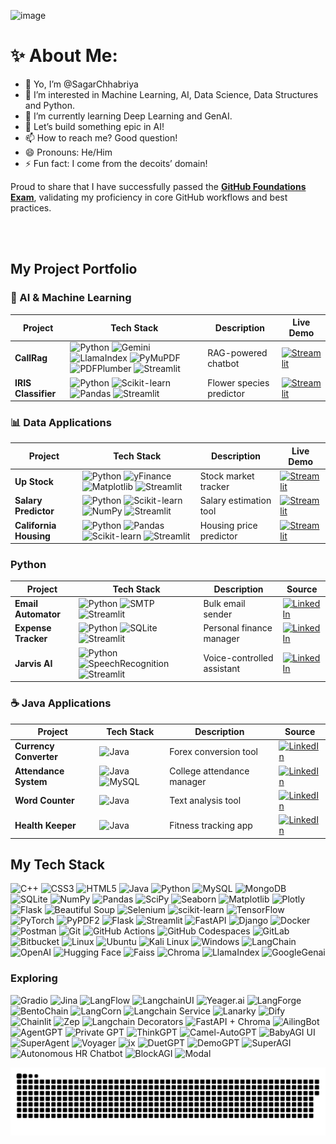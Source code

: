 ![image](https://github.com/user-attachments/assets/2af29d74-629a-45c2-9f8b-bb3551138679)

<!-- <h1 align="center">Hello 👋 Myself Sagar Chhabriya<h1/> -->

   
  
# ✨ About Me: 
- 👋 Yo, I’m @SagarChhabriya
- 👀 I’m interested in Machine Learning, AI, Data Science, Data Structures and Python.
- 🌱 I’m currently learning Deep Learning and GenAI.
- 💞️ Let’s build something epic in AI!
- 📫 How to reach me? Good question!
- 😄 Pronouns: He/Him  
- ⚡ Fun fact: I come from the decoits’ domain! 





Proud to share that I have successfully passed the [**GitHub Foundations Exam**](https://www.credly.com/badges/ad76b653-1048-4090-bcf6-605bf97148ad/print), validating my proficiency in core GitHub workflows and best practices.

<!--
## What I’ve Achieved:

- **Mastered GitHub Fundamentals**
- **Enhanced Collaboration Skills**
- **Improved Code Management Practices**

-->


<br></br>

## My Project Portfolio

### 🤖 AI & Machine Learning
| Project | Tech Stack | Description | Live Demo |
|---------|------------|-------------|-----------|
| **CallRag** | ![Python](https://img.shields.io/badge/Python-3776AB?logo=python&logoColor=white) ![Gemini](https://img.shields.io/badge/Google_Gemini-4285F4?logo=google&logoColor=white) ![LlamaIndex](https://img.shields.io/badge/LlamaIndex-FF6B00) ![PyMuPDF](https://img.shields.io/badge/PyMuPDF-1.7.0-blue) ![PDFPlumber](https://img.shields.io/badge/PDFPlumber-0.9.0-orange) ![Streamlit](https://img.shields.io/badge/Streamlit-FF4B4B?logo=streamlit&logoColor=white) | RAG-powered chatbot | [![Streamlit](https://static.streamlit.io/badges/streamlit_badge_black_white.svg)](https://callrag.streamlit.app/) |
| **IRIS Classifier** | ![Python](https://img.shields.io/badge/Python-3776AB?logo=python&logoColor=white) ![Scikit-learn](https://img.shields.io/badge/scikit--learn-F7931E?logo=scikit-learn&logoColor=white) ![Pandas](https://img.shields.io/badge/Pandas-150458?logo=pandas&logoColor=white) ![Streamlit](https://img.shields.io/badge/Streamlit-FF4B4B?logo=streamlit&logoColor=white) | Flower species predictor | [![Streamlit](https://static.streamlit.io/badges/streamlit_badge_black_white.svg)](https://irislab.streamlit.app/) |

### 📊 Data Applications
| Project | Tech Stack | Description | Live Demo |
|---------|------------|-------------|-----------|
| **Up Stock** | ![Python](https://img.shields.io/badge/Python-3776AB?logo=python&logoColor=white) ![yFinance](https://img.shields.io/badge/yFinance-00A86B?logo=yahoo&logoColor=white) ![Matplotlib](https://img.shields.io/badge/Matplotlib-11557C) ![Streamlit](https://img.shields.io/badge/Streamlit-FF4B4B?logo=streamlit&logoColor=white) | Stock market tracker | [![Streamlit](https://static.streamlit.io/badges/streamlit_badge_black_white.svg)](https://upstok.streamlit.app/) |
| **Salary Predictor** | ![Python](https://img.shields.io/badge/Python-3776AB?logo=python&logoColor=white) ![Scikit-learn](https://img.shields.io/badge/scikit--learn-F7931E?logo=scikit-learn&logoColor=white) ![NumPy](https://img.shields.io/badge/NumPy-013243?logo=numpy&logoColor=white) ![Streamlit](https://img.shields.io/badge/Streamlit-FF4B4B?logo=streamlit&logoColor=white) | Salary estimation tool | [![Streamlit](https://static.streamlit.io/badges/streamlit_badge_black_white.svg)](https://sal-pred.streamlit.app/) |
| **California Housing** | ![Python](https://img.shields.io/badge/Python-3776AB?logo=python&logoColor=white) ![Pandas](https://img.shields.io/badge/Pandas-150458?logo=pandas&logoColor=white) ![Scikit-learn](https://img.shields.io/badge/scikit--learn-F7931E?logo=scikit-learn&logoColor=white) ![Streamlit](https://img.shields.io/badge/Streamlit-FF4B4B?logo=streamlit&logoColor=white) | Housing price predictor | [![Streamlit](https://static.streamlit.io/badges/streamlit_badge_black_white.svg)](https://calihouse.streamlit.app/) |

### Python
| Project | Tech Stack | Description | Source |
|---------|------------|-------------|--------|
| **Email Automator** | ![Python](https://img.shields.io/badge/Python-3776AB?logo=python&logoColor=white) ![SMTP](https://img.shields.io/badge/SMTP-1AB394?logo=mail.ru&logoColor=white) ![Streamlit](https://img.shields.io/badge/Streamlit-FF4B4B?logo=streamlit&logoColor=white) | Bulk email sender | [![LinkedIn](https://img.shields.io/badge/LinkedIn-0077B5?logo=linkedin&logoColor=white)](https://www.linkedin.com/posts/sagar-chhabriya_python-automation-emailmarketing-activity-7187093664467247106-e7xZ) |
| **Expense Tracker** | ![Python](https://img.shields.io/badge/Python-3776AB?logo=python&logoColor=white) ![SQLite](https://img.shields.io/badge/SQLite-003B57?logo=sqlite&logoColor=white) ![Streamlit](https://img.shields.io/badge/Streamlit-FF4B4B?logo=streamlit&logoColor=white) | Personal finance manager | [![LinkedIn](https://img.shields.io/badge/LinkedIn-0077B5?logo=linkedin&logoColor=white)](https://www.linkedin.com/posts/sagar-chhabriya_python-codealpha-expensetracker-activity-7183180948593590273-duvj) |
| **Jarvis AI** | ![Python](https://img.shields.io/badge/Python-3776AB?logo=python&logoColor=white) ![SpeechRecognition](https://img.shields.io/badge/Speech_Recognition-3776AB) ![Streamlit](https://img.shields.io/badge/Streamlit-FF4B4B?logo=streamlit&logoColor=white) | Voice-controlled assistant | [![LinkedIn](https://img.shields.io/badge/LinkedIn-0077B5?logo=linkedin&logoColor=white)](https://www.linkedin.com/posts/sagar-chhabriya_gratitude-thankyou-techcommunity-activity-7180446935051288577-c2Sw) |


### ☕ Java Applications
| Project | Tech Stack | Description | Source |
|---------|------------|-------------|--------|
| **Currency Converter** | ![Java](https://img.shields.io/badge/Java-ED8B00?logo=openjdk&logoColor=white) | Forex conversion tool | [![LinkedIn](https://img.shields.io/badge/LinkedIn-0077B5?logo=linkedin&logoColor=white)](https://www.linkedin.com/posts/sagar-chhabriya_currencyconverter-softwaredevelopment-codealpha-activity-7120795865622953984-EQMX) |
| **Attendance System** | ![Java](https://img.shields.io/badge/Java-ED8B00?logo=openjdk&logoColor=white) ![MySQL](https://img.shields.io/badge/MySQL-4479A1?logo=mysql&logoColor=white) | College attendance manager | [![LinkedIn](https://img.shields.io/badge/LinkedIn-0077B5?logo=linkedin&logoColor=white)](https://www.linkedin.com/posts/sagar-chhabriya_codealphatriumphs-activity-7124734439116447744-jdnA) |
| **Word Counter** | ![Java](https://img.shields.io/badge/Java-ED8B00?logo=openjdk&logoColor=white) | Text analysis tool | [![LinkedIn](https://img.shields.io/badge/LinkedIn-0077B5?logo=linkedin&logoColor=white)](https://www.linkedin.com/posts/sagar-chhabriya_codealpha-javainternship-progressmade-activity-7114224780936945667-Y97o) |
| **Health Keeper** | ![Java](https://img.shields.io/badge/Java-ED8B00?logo=openjdk&logoColor=white) | Fitness tracking app | [![LinkedIn](https://img.shields.io/badge/LinkedIn-0077B5?logo=linkedin&logoColor=white)](https://www.linkedin.com/posts/sagar-chhabriya_secondsemester-javaprogramming-objectoriented-activity-7095314588090441731-GSjU) |


<!--
## 🌐 Socials:

[![LinkedIn](https://img.shields.io/badge/LinkedIn-%230077B5.svg?logo=linkedin&logoColor=white)](https://www.linkedin.com/in/sagar-chhabriya/)
[![Medium](https://img.shields.io/badge/Medium-12100E?logo=medium&logoColor=white)](https://medium.com/@sagarchhabriya33)
[![Facebook](https://img.shields.io/badge/Facebook-%231877F2.svg?logo=Facebook&logoColor=white)](https://web.facebook.com/sagar.chhabriya.71)
[![Instagram](https://img.shields.io/badge/Instagram-%23E4405F.svg?logo=Instagram&logoColor=white)](https://www.instagram.com/sagar.chhabriya7327/)
[![Quora](https://img.shields.io/badge/Quora-%23B92B27.svg?logo=Quora&logoColor=white)](https://www.quora.com/profile/Sagar-Chhabriya-5)
[![Stack Overflow](https://img.shields.io/badge/-Stackoverflow-FE7A16?logo=stack-overflow&logoColor=white)](https://stackoverflow.com/users/26491667/sagar-chhabriya)
[![Twitter](https://img.shields.io/badge/Twitter-%231DA1F2.svg?logo=Twitter&logoColor=white)](https://twitter.com/SagarChhabriya)

<br></br>
-->

## My Tech Stack
![C++](https://img.shields.io/badge/c++-%2300599C.svg?style=plastic&logo=c%2B%2B&logoColor=white)
![CSS3](https://img.shields.io/badge/css3-%231572B6.svg?style=plastic&logo=css3&logoColor=white)
![HTML5](https://img.shields.io/badge/html5-%23E34F26.svg?style=plastic&logo=html5&logoColor=white)
![Java](https://img.shields.io/badge/java-%23ED8B00.svg?style=plastic&logo=openjdk&logoColor=white)
![Python](https://img.shields.io/badge/python-3670A0?style=plastic&logo=python&logoColor=ffdd54)
![MySQL](https://img.shields.io/badge/mysql-%2300000f.svg?style=plastic&logo=mysql&logoColor=white)
![MongoDB](https://img.shields.io/badge/MongoDB-%234EA94B.svg?style=plastic&logo=mongodb&logoColor=white)
![SQLite](https://img.shields.io/badge/SQLite-%2307405E.svg?style=plastic&logo=sqlite&logoColor=white)
![NumPy](https://img.shields.io/badge/NumPy-%23013243.svg?style=plastic&logo=numpy&logoColor=white)
![Pandas](https://img.shields.io/badge/Pandas-%23150458.svg?style=plastic&logo=pandas&logoColor=white)
![SciPy](https://img.shields.io/badge/SciPy-%230C55A5.svg?style=plastic&logo=scipy&logoColor=white)
![Seaborn](https://img.shields.io/badge/Seaborn-%2343B02A.svg?style=plastic&logoColor=white)
![Matplotlib](https://img.shields.io/badge/Matplotlib-%23F37626.svg?style=plastic&logo=matplotlib&logoColor=white)
![Plotly](https://img.shields.io/badge/Plotly-%233F4F75.svg?style=plastic&logo=plotly&logoColor=white)
![Flask](https://img.shields.io/badge/Flask-%23000.svg?style=plastic&logo=flask&logoColor=white)
![Beautiful Soup](https://img.shields.io/badge/Beautiful%20Soup-%234EAA25.svg?style=plastic&logoColor=white)
![Selenium](https://img.shields.io/badge/Selenium-%2343B02A.svg?style=plastic&logo=selenium&logoColor=white) 
![scikit-learn](https://img.shields.io/badge/scikit--learn-%23F7931E.svg?style=plastic&logo=scikit-learn&logoColor=white)
![TensorFlow](https://img.shields.io/badge/TensorFlow-%23FF6F00.svg?style=plastic&logo=tensorflow&logoColor=white)
![PyTorch](https://img.shields.io/badge/PyTorch-%23EE4C2C.svg?style=plastic&logo=pytorch&logoColor=white)
![PyPDF2](https://img.shields.io/badge/PyPDF2-%23FFD43B.svg?style=plastic&logoColor=white) 
![Flask](https://img.shields.io/badge/Flask-%23000.svg?style=plastic&logo=flask&logoColor=white)
![Streamlit](https://img.shields.io/badge/Streamlit-%23FF4B4B.svg?style=plastic&logo=streamlit&logoColor=white)
![FastAPI](https://img.shields.io/badge/FastAPI-%2307405E.svg?style=plastic&logoColor=white)
![Django](https://img.shields.io/badge/Django-%23092E20.svg?style=plastic&logo=django&logoColor=white) 
![Docker](https://img.shields.io/badge/Docker-%230db7ed.svg?style=plastic&logo=docker&logoColor=white)
![Postman](https://img.shields.io/badge/Postman-%23FF6C37.svg?style=plastic&logo=postman&logoColor=white)
![Git](https://img.shields.io/badge/Git-%23F05032.svg?style=plastic&logo=git&logoColor=white)
![GitHub Actions](https://img.shields.io/badge/GitHub%20Actions-%232671E5.svg?style=plastic&logo=githubactions&logoColor=white)
![GitHub Codespaces](https://img.shields.io/badge/GitHub%20Codespaces-%23000000.svg?style=plastic&logo=github&logoColor=white)
![GitLab](https://img.shields.io/badge/GitLab-%23FC6D26.svg?style=plastic&logo=gitlab&logoColor=white)
![Bitbucket](https://img.shields.io/badge/Bitbucket-%230047B3.svg?style=plastic&logo=bitbucket&logoColor=white)
![Linux](https://img.shields.io/badge/Linux-%23FCC624.svg?style=plastic&logo=linux&logoColor=black)
![Ubuntu](https://img.shields.io/badge/Ubuntu-%23E95420.svg?style=plastic&logo=ubuntu&logoColor=white)
![Kali Linux](https://img.shields.io/badge/Kali%20Linux-%2300ADEE.svg?style=plastic&logo=kalilinux&logoColor=white)
![Windows](https://img.shields.io/badge/Windows-%230078D6.svg?style=plastic&logo=windows&logoColor=white)
![LangChain](https://img.shields.io/badge/LangChain-1C3C3C?style=plastic&logo=langchain&logoColor=white)
![OpenAI](https://img.shields.io/badge/OpenAI-000000?style=plastic&logo=openai&logoColor=white)
![Hugging Face](https://img.shields.io/badge/Hugging%20Face-FF4F75?style=plastic&logo=huggingface&logoColor=white)
![Faiss](https://img.shields.io/badge/Faiss-1C3C3C?style=plastic&logo=faiss&logoColor=white)
![Chroma](https://img.shields.io/badge/Chroma-FF6F00?style=plastic&logo=chroma&logoColor=white)
![LlamaIndex](https://img.shields.io/badge/LlamaIndex-FF6F00?style=plastic&logo=llamaindex&logoColor=white)
![GoogleGenai](https://img.shields.io/badge/GoogleGenAI-4285F4?style=plastic&logo=google&logoColor=white)


### Exploring

![Gradio](https://img.shields.io/badge/Gradio-3E8E41?style=plastic&logo=gradio&logoColor=white)
![Jina](https://img.shields.io/badge/Jina-4C8BF5?style=plastic&logo=jina&logoColor=white)
![LangFlow](https://img.shields.io/badge/LangFlow-FF6F00?style=plastic&logo=langflow&logoColor=white)
![LangchainUI](https://img.shields.io/badge/LangchainUI-FF6F00?style=plastic&logo=langchainui&logoColor=white)
![Yeager.ai](https://img.shields.io/badge/Yeager.ai-FF6F00?style=plastic&logo=yeagerai&logoColor=white)
![LangForge](https://img.shields.io/badge/LangForge-FF6F00?style=plastic&logo=langforge&logoColor=white)
![BentoChain](https://img.shields.io/badge/BentoChain-FF6F00?style=plastic&logo=bentochain&logoColor=white)
![LangCorn](https://img.shields.io/badge/LangCorn-FF6F00?style=plastic&logo=langcorn&logoColor=white)
![Langchain Service](https://img.shields.io/badge/Langchain%20Service-FF6F00?style=plastic&logo=langchainservice&logoColor=white)
![Lanarky](https://img.shields.io/badge/Lanarky-FF6F00?style=plastic&logo=lanarky&logoColor=white)
![Dify](https://img.shields.io/badge/Dify-FF6F00?style=plastic&logo=dify&logoColor=white)
![Chainlit](https://img.shields.io/badge/Chainlit-FF6F00?style=plastic&logo=chainlit&logoColor=white)
![Zep](https://img.shields.io/badge/Zep-FF6F00?style=plastic&logo=zep&logoColor=white)
![Langchain Decorators](https://img.shields.io/badge/Langchain%20Decorators-FF6F00?style=plastic&logo=langchaindecorators&logoColor=white)
![FastAPI + Chroma](https://img.shields.io/badge/FastAPI%20%2B%20Chroma-FF6F00?style=plastic&logo=fastapichroma&logoColor=white)
![AilingBot](https://img.shields.io/badge/AilingBot-FF6F00?style=plastic&logo=ailingbot&logoColor=white)
![AgentGPT](https://img.shields.io/badge/AgentGPT-FF6F00?style=plastic&logo=agentgpt&logoColor=white)
![Private GPT](https://img.shields.io/badge/Private%20GPT-FF6F00?style=plastic&logo=privategpt&logoColor=white)
![ThinkGPT](https://img.shields.io/badge/ThinkGPT-FF6F00?style=plastic&logo=thinkgpt&logoColor=white)
![Camel-AutoGPT](https://img.shields.io/badge/Camel%2DAutoGPT-FF6F00?style=plastic&logo=camelautogpt&logoColor=white)
![BabyAGI UI](https://img.shields.io/badge/BabyAGI%20UI-FF6F00?style=plastic&logo=babyagiui&logoColor=white)
![SuperAgent](https://img.shields.io/badge/SuperAgent-FF6F00?style=plastic&logo=superagent&logoColor=white)
![Voyager](https://img.shields.io/badge/Voyager-FF6F00?style=plastic&logo=voyager&logoColor=white)
![ix](https://img.shields.io/badge/ix-FF6F00?style=plastic&logo=ix&logoColor=white)
![DuetGPT](https://img.shields.io/badge/DuetGPT-FF6F00?style=plastic&logo=duetgpt&logoColor=white)
![DemoGPT](https://img.shields.io/badge/DemoGPT-FF6F00?style=plastic&logo=demogpt&logoColor=white)
![SuperAGI](https://img.shields.io/badge/SuperAGI-FF6F00?style=plastic&logo=superagi&logoColor=white)
![Autonomous HR Chatbot](https://img.shields.io/badge/Autonomous%20HR%20Chatbot-FF6F00?style=plastic&logo=autonomoushrchatbot&logoColor=white)
![BlockAGI](https://img.shields.io/badge/BlockAGI-FF6F00?style=plastic&logo=blockagi&logoColor=white)
![Modal](https://img.shields.io/badge/Modal-FF6F00?style=plastic&logo=modal&logoColor=white)
 


<!-- ![OpenCV](https://img.shields.io/badge/OpenCV-%23FF6F00.svg?style=plastic&logo=opencv&logoColor=white) -->
<!-- ![JSON](https://img.shields.io/badge/JSON-%23000000.svg?style=plastic&logo=json&logoColor=white) -->
<!-- ![Mongoose](https://img.shields.io/badge/Mongoose-%23880000.svg?style=plastic&logo=mongoose&logoColor=white) -->
<!-- ![YAML](https://img.shields.io/badge/YAML-%23CB171E.svg?style=plastic&logo=yaml&logoColor=white) -->
<!-- ![SQLAlchemy](https://img.shields.io/badge/SQLAlchemy-%23D71A00.svg?style=plastic&logo=sqlalchemy&logoColor=white) -->
<!-- ![GitBook](https://img.shields.io/badge/GitBook-%23719AFC.svg?style=plastic&logo=gitbook&logoColor=white) -->

<!---
### It's not technology, but I use it. The section will be changed soon.:
  <img src="https://github.com/devicons/devicon/blob/master/icons/latex/latex-original.svg" title="Latex" alt="Latex" width="40" width="30" height="30"/>
  <img src="https://github.com/devicons/devicon/blob/master/icons/ssh/ssh-original.svg" title="ssh" alt="ssh" width="30" height="30"/>
  <img src="https://github.com/devicons/devicon/blob/master/icons/xml/xml-original.svg" title="xml" alt="xml" width="30" height="30"/>
  <img src="https://github.com/devicons/devicon/blob/master/icons/yaml/yaml-original.svg" title="yaml" alt="yaml" width="30" height="30"/>
  <img src="https://github.com/devicons/devicon/blob/master/icons/json/json-original.svg" title="json" alt="json" width="30" height="30"/>
  <img src="https://github.com/devicons/devicon/blob/master/icons/vscode/vscode-original-wordmark.svg" title="vsc" alt="vsc" width="30" height="30"/>
  <img src="https://github.com/devicons/devicon/blob/master/icons/pycharm/pycharm-original.svg" title="PC" alt="PC" width="30" height="30"/>
  <img src="https://github.com/devicons/devicon/blob/master/icons/clion/clion-original.svg" title="cl" alt="CL" width="30" height="30"/>
  <img src="https://github.com/devicons/devicon/blob/master/icons/datagrip/datagrip-original.svg" title="dg" alt="dg" width="30" height="30"/>
  <img src="https://github.com/devicons/devicon/blob/master/icons/gitlab/gitlab-original-wordmark.svg" title="GitLab" alt="GitLab" width="30" height="30"/>
  <img src="https://github.com/devicons/devicon/blob/master/icons/confluence/confluence-original-wordmark.svg" title="Confluence" alt="Confluence" width="30" height="30"/>
  <img src="https://github.com/devicons/devicon/blob/master/icons/jira/jira-original-wordmark.svg" title="Jira" alt="Jira" width="30" height="30"/>


--->
<!---
# 📊 GitHub Stats:
![](https://github-readme-stats.vercel.app/api?username=SagarChhabriya&theme=dark&hide_border=false&include_all_commits=true&count_private=false)<br/>
<br></br>

![](https://github-readme-streak-stats.herokuapp.com/?user=SagarChhabriya&theme=dark&hide_border=false)<br/>
<br></br>

![](https://github-readme-stats.vercel.app/api/top-langs/?username=SagarChhabriya&theme=dark&hide_border=false&include_all_commits=true&count_private=false&layout=compact)
<br></br>

## 🏆 GitHub Trophies
![](https://github-profile-trophy.vercel.app/?username=SagarChhabriya&theme=radical&no-frame=true&no-bg=true&margin-w=4)
<br></br>

<!---
### 🔝 Top Contributed Repo
![](https://github-contributor-stats.vercel.app/api?username=SagarChhabriya&limit=5&theme=dark&combine_all_yearly_contributions=true)
<br></br>


<p align="center">
  <img width="800" height="220" src="https://streak-stats.demolab.com?user=SagarChhabriya&theme=highcontrast&hide_border=true&border_radius=5&card_width=800">
</p>


<p align="center">
  <img width="600" height="200" src="https://github-readme-stats.vercel.app/api?username=SagarChhabriya&show_icons=true&theme=vision-friendly-dark">
  <img width="400" height="200" src="https://github-readme-stats.vercel.app/api/top-langs/?username=SagarChhabriya&size_weight=0.5&count_weight=0.3&layout=compact&theme=vision-friendly-dark">
</p>

#### Thanks for visiting :heart:

<p align="center"> 
<!-- <img src="https://profile-counter.glitch.me/SagarChhabriya/count.svg">  

<!-- counting of visitors to this page in this section started from Aug 5, 2024 
<a href="https://info.flagcounter.com/fCIb" target="_blank">
  <img src="https://s11.flagcounter.com/count2/fCIb/bg_FFFFFF/txt_000000/border_CCCCCC/columns_2/maxflags_10/viewers_0/labels_0/pageviews_0/flags_0/percent_0/" alt="Flag Counter" />
</a>

<!--
![](https://count.getloli.com/get/@SagarChhabriya.github.readme)
</br>
--->



<!--
<div id="header" align="center">
  <img src="https://komarev.com/ghpvc/?username=SagarChhabriya&style=for-the-badge&color=orange" alt=""/>
</div>
-->


<p align="center">
 <img width="1000" src="icons/github-snake.svg" alt="snake"/>
</p>

<br><br>

<!---
SagarChhabriya/SagarChhabriya is a ✨ special ✨ repository because its `README.md` (this file) appears on your GitHub profile.
You can click the Preview link to take a look at your changes.
--->
